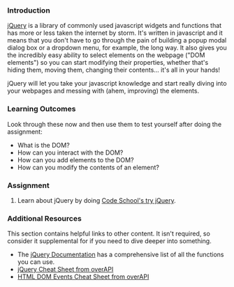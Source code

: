 ### Introduction

[jQuery](http://skillcrush.com/2012/07/23/jquery/) is a library of commonly used javascript widgets and functions that has more or less taken the internet by storm.  It's written in javascript and it means that you don't have to go through the pain of building a popup modal dialog box or a dropdown menu, for example, the long way.  It also gives you the incredibly easy ability to select elements on the webpage ("DOM elements") so you can start modifying their properties, whether that's hiding them, moving them, changing their contents... it's all in your hands!

jQuery will let you take your javascript knowledge and start really diving into your webpages and messing with (ahem, improving) the elements.

### Learning Outcomes
Look through these now and then use them to test yourself after doing the assignment:

* What is the DOM?
* How can you interact with the DOM?
* How can you add elements to the DOM?
* How can you modify the contents of an element?

### Assignment

<div class="lesson-content__panel" markdown="1">

  1. Learn about jQuery by doing [Code School's try jQuery](http://try.jquery.com/).

</div>

### Additional Resources
This section contains helpful links to other content. It isn't required, so consider it supplemental for if you need to dive deeper into something.

* The [jQuery Documentation](http://api.jquery.com/) has a comprehensive list of all the functions you can use.
* [jQuery Cheat Sheet from overAPI](http://overapi.com/jquery)
* [HTML DOM Events Cheat Sheet from overAPI](http://overapi.com/html-dom)

